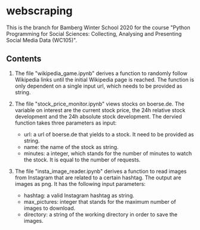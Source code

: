 # webscraping

This is the branch for Bamberg Winter School 2020 for the course "Python Programming for Social Sciences: Collecting, Analysing and Presenting Social Media Data (WC105)".

## Contents
1. The file "wikipedia_game.ipynb" derives a function to randomly follow Wikipedia links until the initial Wikipedia page is reached. The function is only dependent on a single input url, which needs to be provided as string.

2. The file "stock_price_monitor.ipynb" views stocks on boerse.de. The variable on interest are the current stock price, the 24h relative stock development and the 24h absolute stock development. The dervied function takes three parameters as input:
    * url: a url of boerse.de that yields to a stock. It need to be provided as string.
    * name: the name of the stock as string.
    * minutes: a integer, which stands for the number of minutes to watch the stock. It is equal to the number of requests.
    
3. The file "insta_image_reader.ipynb" derives a function to read images from Instagram that are related to a certain hashtag. The output are images as png. It has the following input parameters:
    * hashtag: a valid Instagram hashtag as string.
    * max_pictures: integer that stands for the maximum number of images to download.
    * directory: a string of the working directory in order to save the images.
